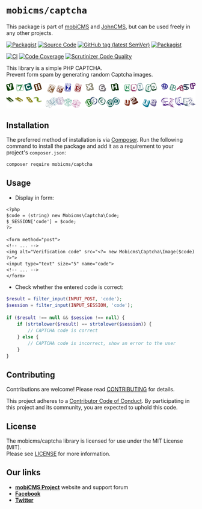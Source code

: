 # `mobicms/captcha`

This package is part of [mobiCMS](https://github.com/mobicms/mobicms) and [JohnCMS](https://github.com/simba77/johncms),
but can be used freely in any other projects.

[![Packagist](https://img.shields.io/packagist/l/mobicms/captcha)](https://packagist.org/packages/mobicms/captcha)
[![Source Code](http://img.shields.io/badge/source-mobicms/captcha-blue.svg)](https://github.com/mobicms/captcha)
[![GitHub tag (latest SemVer)](https://img.shields.io/github/tag/mobicms/captcha.svg?label=stable)](https://github.com/mobicms/captcha/releases)
[![Packagist](https://img.shields.io/packagist/dt/mobicms/captcha)](https://packagist.org/packages/mobicms/captcha)

[![CI](https://github.com/mobicms/captcha/workflows/PHP-CI/badge.svg?branch=develop)](https://github.com/mobicms/captcha/actions)
[![Code Coverage](https://scrutinizer-ci.com/g/mobicms/captcha/badges/coverage.png?b=develop)](https://scrutinizer-ci.com/g/mobicms/captcha/?branch=develop)
[![Scrutinizer Code Quality](https://scrutinizer-ci.com/g/mobicms/captcha/badges/quality-score.png?b=develop)](https://scrutinizer-ci.com/g/mobicms/captcha/?branch=develop)

This library is a simple PHP CAPTCHA.  
Prevent form spam by generating random Captcha images.

![Captchas examples](resources/example/captcha_example.png)


## Installation

The preferred method of installation is via [Composer](http://getcomposer.org). Run the following
command to install the package and add it as a requirement to your project's
`composer.json`:

```bash
composer require mobicms/captcha
```

## Usage

- Display in form:

```html+php
<?php
$code = (string) new Mobicms\Captcha\Code;
$_SESSION['code'] = $code;
?>

<form method="post">
<!-- ... -->
<img alt="Verification code" src="<?= new Mobicms\Captcha\Image($code) ?>">
<input type="text" size="5" name="code">
<!-- ... -->
</form>
```

- Check whether the entered code is correct:

```php
$result = filter_input(INPUT_POST, 'code');
$session = filter_input(INPUT_SESSION, 'code');

if ($result !== null && $session !== null) {
    if (strtolower($result) == strtolower($session)) {
        // CAPTCHA code is correct
    } else {
        // CAPTCHA code is incorrect, show an error to the user
    }
}
```


## Contributing

Contributions are welcome! Please read [CONTRIBUTING](https://github.com/mobicms/captcha/blob/develop/.github/CONTRIBUTING.md) for details.  

This project adheres to a [Contributor Code of Conduct](https://github.com/mobicms/captcha/blob/develop/.github/CODE_OF_CONDUCT.md).
By participating in this project and its community, you are expected to uphold this code.


## License

The mobicms/captcha library is licensed for use under the MIT License (MIT).  
Please see [LICENSE](https://github.com/mobicms/captcha/blob/master/LICENSE) for more information.


## Our links
- [**mobiCMS Project**](https://mobicms.org) website and support forum
- [**Facebook**](https://www.facebook.com/mobicms)
- [**Twitter**](https://twitter.com/mobicms)
